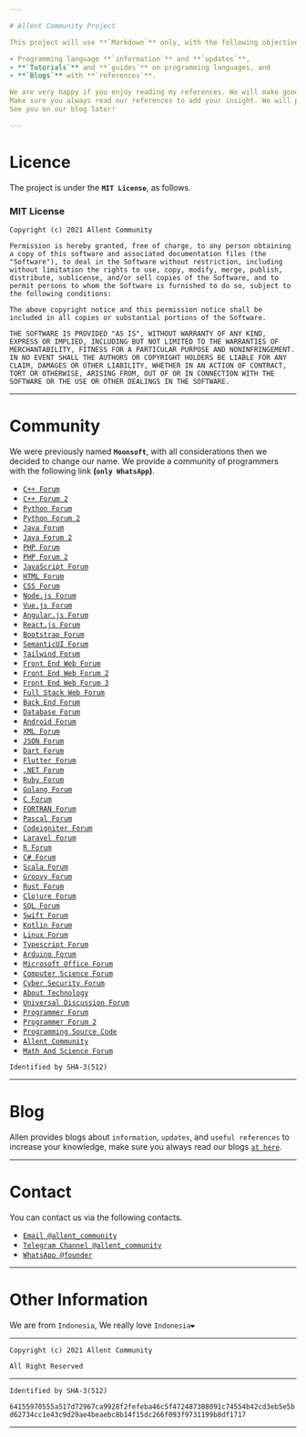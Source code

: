 ```yaml
---

# Allent Community Project

This project will use **`Markdown`** only, with the following objectives.

- Programming language **`information`** and **`updates`**,
- **`Tutorials`** and **`guides`** on programming languages, and
- **`Blogs`** with **`references`**.

We are very happy if you enjoy reading my references. We will make good references that are processed from various guaranteed sources.
Make sure you always read our references to add your insight. We will provide lots of readings and lessons about Programming Languages ​​and their environment. 
See you on our blog later!

---
```


# Licence

The project is under the **`MIT License`**, as follows.

### MIT License

`Copyright (c) 2021 Allent Community`

`Permission is hereby granted, free of charge, to any person obtaining a copy
of this software and associated documentation files (the "Software"), to deal
in the Software without restriction, including without limitation the rights
to use, copy, modify, merge, publish, distribute, sublicense, and/or sell
copies of the Software, and to permit persons to whom the Software is
furnished to do so, subject to the following conditions:`

`The above copyright notice and this permission notice shall be included in all
copies or substantial portions of the Software.`

`THE SOFTWARE IS PROVIDED "AS IS", WITHOUT WARRANTY OF ANY KIND, EXPRESS OR
IMPLIED, INCLUDING BUT NOT LIMITED TO THE WARRANTIES OF MERCHANTABILITY,
FITNESS FOR A PARTICULAR PURPOSE AND NONINFRINGEMENT. IN NO EVENT SHALL THE
AUTHORS OR COPYRIGHT HOLDERS BE LIABLE FOR ANY CLAIM, DAMAGES OR OTHER
LIABILITY, WHETHER IN AN ACTION OF CONTRACT, TORT OR OTHERWISE, ARISING FROM,
OUT OF OR IN CONNECTION WITH THE SOFTWARE OR THE USE OR OTHER DEALINGS IN THE
SOFTWARE.`

---

# Community

We were previously named **`Moonsoft`**, with all considerations then we decided to change our name. 
We provide a community of programmers with the following link **(`only WhatsApp`)**.

- [`C++ Forum`](https://chat.whatsapp.com/JDqhUMjMveJ2R3tZdRfCQ5)
- [`C++ Forum 2`](https://chat.whatsapp.com/I2Hn0MYFj5y0BTHETVU7xP)
- [`Python Forum`](https://chat.whatsapp.com/LiOPSjTs08l6Pe9vL5CsFK)
- [`Python Forum 2`](https://chat.whatsapp.com/FogmUgPrE9FCTLWpyQAJ6J)
- [`Java Forum`](https://chat.whatsapp.com/J76eDgw6ZtJ3RbGoKgd2Ed`)
- [`Java Forum 2`](https://chat.whatsapp.com/Edva5Q82LDIFJZxYBbYA2h)
- [`PHP Forum`](https://chat.whatsapp.com/GDvjz36rAbFBh8yk12XMNf)
- [`PHP Forum 2`](https://chat.whatsapp.com/FWi1keetBGi4QRD5covftH)
- [`JavaScript Forum`](https://chat.whatsapp.com/IHmvfjOBUSB1SbuBAEpYh6)
- [`HTML Forum`](https://chat.whatsapp.com/F2Go6e77WuWDslvFamgWWX)
- [`CSS Forum`](https://chat.whatsapp.com/GyeewwZnaZkApAzvVpI2sm)
- [`Node.js Forum`](https://chat.whatsapp.com/EbB6e1FK8WRFWFXCyTNicK)
- [`Vue.js Forum`](https://chat.whatsapp.com/IqVRMQFOPOTJdVpsFF8WeL)
- [`Angular.js Forum`](https://chat.whatsapp.com/F0WCIdjHkKxKaqWrGwRBJx)
- [`React.js Forum`](https://chat.whatsapp.com/IGfoI0SolDtIJ4fYt5Bw2W)
- [`Bootstrap Forum`](https://chat.whatsapp.com/BHDiEhWwcFv1Y25lfiLR9d)
- [`SemanticUI Forum`](https://chat.whatsapp.com/DAeIwwoF9QPEGq2B7jMdzl)
- [`Tailwind Forum`](https://chat.whatsapp.com/BUI5KoO8ccxHVcgNozWH62)
- [`Front End Web Forum`](https://chat.whatsapp.com/ESHsUZ3NxDn7atCpWx8FUq)
- [`Front End Web Forum 2`](https://chat.whatsapp.com/DKeeNE2kura9CLqgZHf2Tn)
- [`Front End Web Forum 3`](https://chat.whatsapp.com/HM09hf4pxrxDKCX5KyZer8)
- [`Full Stack Web Forum`](https://chat.whatsapp.com/HKHdaqwzDqo7FajGPj0Cek)
- [`Back End Forum`](https://chat.whatsapp.com/GvXxbGCondD6a3OuyLDxwG)
- [`Database Forum`](https://chat.whatsapp.com/HB6gyzt5TJw0AMCPFOq03l)
- [`Android Forum`](https://chat.whatsapp.com/J1LEw0GhAhmKjW5y7BF5yj)
- [`XML Forum`](https://chat.whatsapp.com/CCuUcxMoDzlHN9lgp3ZRpY)
- [`JSON Forum`](https://chat.whatsapp.com/LUyjY3QRM0OC771zZ6lFGw)
- [`Dart Forum`](https://chat.whatsapp.com/JL9C3pS48Xi9JdtaUHnQrf)
- [`Flutter Forum`](https://chat.whatsapp.com/FxZAhYyuye6H06Jqk3f8ry)
- [`.NET Forum`](https://chat.whatsapp.com/HDnMyV99ejF3Bun9czKM0f)
- [`Ruby Forum`](https://chat.whatsapp.com/Lj1cNpIGcJsHvM3tNDAnXd)
- [`Golang Forum`](https://chat.whatsapp.com/GqM8aN7qhxGEhQ2PIAVF1m)
- [`C Forum`](https://chat.whatsapp.com/JFXVXO97LIOH5e8UX4wEpV)
- [`FORTRAN Forum`](https://chat.whatsapp.com/Kx8dvK872b5HtERGlucMl8)
- [`Pascal Forum`](https://chat.whatsapp.com/HuAAK86LYHS2hclswpNBEa)
- [`Codeigniter Forum`](https://chat.whatsapp.com/BReADuNRdSLECI94IRJOMm)
- [`Laravel Forum`](https://chat.whatsapp.com/IYDxRNa3YlqCjKqclHtpT5)
- [`R Forum`](https://chat.whatsapp.com/HchsLc00hEvJqhVehZ19OH)
- [`C# Forum`](https://chat.whatsapp.com/DqCWEuA9VvAExokkqpXGDv)
- [`Scala Forum`](https://chat.whatsapp.com/FIw7NzAPJRl5etzGpgp7ur)
- [`Groovy Forum`](https://chat.whatsapp.com/FLs42YdcS673CSrroEgr7B)
- [`Rust Forum`](https://chat.whatsapp.com/Hus5vOeiMQi2AyqgrjkGDw)
- [`Clojure Forum`](https://chat.whatsapp.com/LBWutjxrX2t1CvV7nVCixu)
- [`SQL Forum`](https://chat.whatsapp.com/Csh0EoUnzXn8PZyvdZG4UF)
- [`Swift Forum`](https://chat.whatsapp.com/CtWMFlVdtFw9SB8HZJsP0c)
- [`Kotlin Forum`](https://chat.whatsapp.com/LRh7cJ9yRut2bo1MSEN4ut)
- [`Linux Forum`](https://chat.whatsapp.com/C42VKz0aOwL2xRmxFpOLrI)
- [`Typescript Forum`](https://chat.whatsapp.com/GJCcBeKFWYX85KHFK31Ib9)
- [`Arduino Forum`](https://chat.whatsapp.com/IVBAhzZj73mDuIiUX1dT0t)
- [`Microsoft Office Forum`](https://chat.whatsapp.com/LMgbwkMXKcY6XvjHS3Dbs9)
- [`Computer Science Forum`](https://chat.whatsapp.com/GLkKxWdMRTFCAwNc7bekv3)
- [`Cyber Security Forum`](https://chat.whatsapp.com/IypQTz1OnwyIwgLfr0MiTH)
- [`About Technology`](https://chat.whatsapp.com/JWgMdUh6ZkW1UksBk3a8xR)
- [`Universal Discussion Forum`](https://chat.whatsapp.com/GbtMptc5X0Y3dqJIOzrpSS)
- [`Programmer Forum`](https://chat.whatsapp.com/EoTI9RhUMoU2IyL4y4xO5Q)
- [`Programmer Forum 2`](https://chat.whatsapp.com/H0NCjmVTnfdBlZFAxo6qdG)
- [`Programming Source Code`](https://chat.whatsapp.com/C5dg1p2fpF31FZBXfcEd8X)
- [`Allent Community`](https://chat.whatsapp.com/CAWhZUSwAFJD4ykFFTQk7d)
- [`Math And Science Forum`](https://chat.whatsapp.com/Caj1FlCyj8WBdQ5oVHRbLY)

`Identified by SHA-3(512)`

---

# Blog

Allen provides blogs about `information`, `updates`, and `useful references` to increase your knowledge, make sure you always read our blogs [`at here`](https://github.com/AllentCommunity/Allent-Community-Project/main/Home.md).

---

# Contact

You can contact us via the following contacts.

- [`Email @allent_community`](https://mailto:allentcommunity@gmail.com)
- [`Telegram Channel @allent_community`](https://t.me/allent_community)
- [`WhatsApp @founder`](https://wa.me/+6285212330728)

---

# Other Information

We are from `Indonesia`, We really love `Indonesia❤️`

---

`Copyright (c) 2021 Allent Community`

`All Right Reserved`

---

`Identified by SHA-3(512)`

`64155970555a517d72967ca9928f2fefeba46c5f472487308091c74554b42cd3eb5e5bd62734cc1e43c9d29ae4beaebc8b14f15dc266f093f9731199b8df1717`

---
